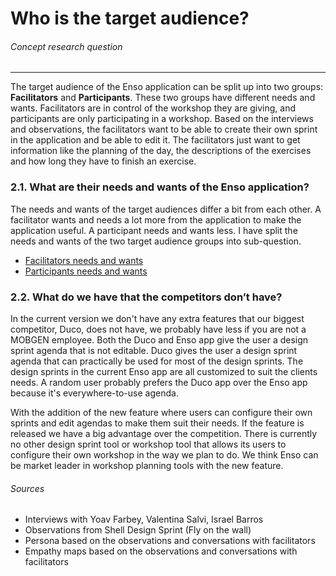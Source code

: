 # Who is the target audience?
###### Concept research question
---

The target audience of the Enso application can be split up into two groups: **Facilitators** and **Participants**. These two groups have different needs and wants. Facilitators are in control of the workshop they are giving, and participants are only participating in a workshop. Based on the interviews and observations, the facilitators want to be able to create their own sprint in the application and be able to edit it. The facilitators just want to get information like the planning of the day, the descriptions of the exercises and how long they have to finish an exercise.

### 2.1. What are their needs and wants of the Enso application?
The needs and wants of the target audiences differ a bit from each other. A facilitator wants and needs a lot more from the application to make the application useful. A participant needs and wants less. I have split the needs and wants of the two target audience groups into sub-question.

- [Facilitators needs and wants](./what-does-a-facilitator-want.md)
- [Participants needs and wants](./what-does-a-participant-want.md)

### 2.2. What do we have that the competitors don’t have?
In the current version we don't have any extra features that our biggest competitor, Duco, does not have, we probably have less if you are not a MOBGEN employee. Both the Duco and Enso app give the user a design sprint agenda that is not editable. Duco gives the user a design sprint agenda that can practically be used for most of the design sprints. The design sprints in the current Enso app are all customized to suit the clients needs. A random user probably prefers the Duco app over the Enso app because it's everywhere-to-use agenda.

With the addition of the new feature where users can configure their own sprints and edit agendas to make them suit their needs. If the feature is released we have a big advantage over the competition. There is currently no other design sprint tool or workshop tool that allows its users to configure their own workshop in the way we plan to do. We think Enso can be market leader in workshop planning tools with the new feature.

###### Sources
- Interviews with Yoav Farbey, Valentina Salvi, Israel Barros
- Observations from Shell Design Sprint (Fly on the wall)
- Persona based on the observations and conversations with facilitators
- Empathy maps based on the observations and conversations with facilitators